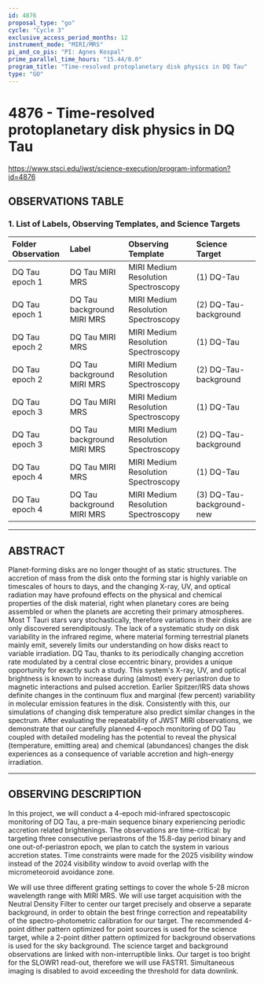 ```yaml
---
id: 4876
proposal_type: "go"
cycle: "Cycle 3"
exclusive_access_period_months: 12
instrument_mode: "MIRI/MRS"
pi_and_co_pis: "PI: Agnes Kospal"
prime_parallel_time_hours: "15.44/0.0"
program_title: "Time-resolved protoplanetary disk physics in DQ Tau"
type: "GO"
---
```

# 4876 - Time-resolved protoplanetary disk physics in DQ Tau
https://www.stsci.edu/jwst/science-execution/program-information?id=4876
## OBSERVATIONS TABLE
### 1. List of Labels, Observing Templates, and Science Targets

| Folder Observation | Label                          | Observing Template                 | Science Target              |
| :----------------- | :----------------------------- | :--------------------------------- | :-------------------------- |
| DQ Tau epoch 1     | DQ Tau MIRI MRS                | MIRI Medium Resolution Spectroscopy | (1) DQ-Tau                  |
| DQ Tau epoch 1     | DQ Tau background MIRI MRS     | MIRI Medium Resolution Spectroscopy | (2) DQ-Tau-background       |
| DQ Tau epoch 2     | DQ Tau MIRI MRS                | MIRI Medium Resolution Spectroscopy | (1) DQ-Tau                  |
| DQ Tau epoch 2     | DQ Tau background MIRI MRS     | MIRI Medium Resolution Spectroscopy | (2) DQ-Tau-background       |
| DQ Tau epoch 3     | DQ Tau MIRI MRS                | MIRI Medium Resolution Spectroscopy | (1) DQ-Tau                  |
| DQ Tau epoch 3     | DQ Tau background MIRI MRS     | MIRI Medium Resolution Spectroscopy | (2) DQ-Tau-background       |
| DQ Tau epoch 4     | DQ Tau MIRI MRS                | MIRI Medium Resolution Spectroscopy | (1) DQ-Tau                  |
| DQ Tau epoch 4     | DQ Tau background MIRI MRS     | MIRI Medium Resolution Spectroscopy | (3) DQ-Tau-background-new   |

---

## ABSTRACT

Planet-forming disks are no longer thought of as static structures. The accretion of mass from the disk onto the forming star is highly variable on timescales of hours to days, and the changing X-ray, UV, and optical radiation may have profound effects on the physical and chemical properties of the disk material, right when planetary cores are being assembled or when the planets are accreting their primary atmospheres. Most T Tauri stars vary stochastically, therefore variations in their disks are only discovered serendipitously. The lack of a systematic study on disk variability in the infrared regime, where material forming terrestrial planets mainly emit, severely limits our understanding on how disks react to variable irradiation. DQ Tau, thanks to its periodically changing accretion rate modulated by a central close eccentric binary, provides a unique opportunity for exactly such a study. This system's X-ray, UV, and optical brightness is known to increase during (almost) every periastron due to magnetic interactions and pulsed accretion. Earlier Spitzer/IRS data shows definite changes in the continuum flux and marginal (few percent) variability in molecular emission features in the disk. Consistently with this, our simulations of changing disk temperature also predict similar changes in the spectrum. After evaluating the repeatability of JWST MIRI observations, we demonstrate that our carefully planned 4-epoch monitoring of DQ Tau coupled with detailed modeling has the potential to reveal the physical (temperature, emitting area) and chemical (abundances) changes the disk experiences as a consequence of variable accretion and high-energy irradiation.

---

## OBSERVING DESCRIPTION

In this project, we will conduct a 4-epoch mid-infrared spectoscopic monitoring of DQ Tau, a pre-main sequence binary experiencing periodic accretion related brightenings. The observations are time-critical: by targeting three consecutive periastrons of the 15.8-day period binary and one out-of-periastron epoch, we plan to catch the system in various accretion states. Time constraints were made for the 2025 visibility window instead of the 2024 visibility window to avoid overlap with the micrometeoroid avoidance zone.

We will use three different grating settings to cover the whole 5-28 micron wavelength range with MIRI MRS. We will use target acquisition with the Neutral Density Filter to center our target precisely and observe a separate background, in order to obtain the best fringe correction and repeatability of the spectro-photometric calibration for our target. The recommended 4-point dither pattern optimized for point sources is used for the science target, while a 2-point dither pattern optimized for background observations is used for the sky background. The science target and background observations are linked with non-interruptible links. Our target is too bright for the SLOWR1 read-out, therefore we will use FASTR1. Simultaneous imaging is disabled to avoid exceeding the threshold for data downlink.